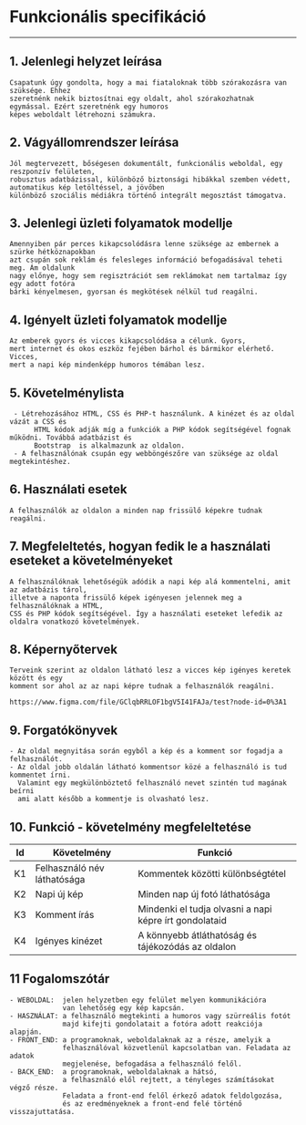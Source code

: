 # Funkcionális specifikáció
___
## 1. Jelenlegi helyzet leírása
    Csapatunk úgy gondolta, hogy a mai fiataloknak több szórakozásra van szüksége. Ehhez
    szeretnénk nekik biztosítnai egy oldalt, ahol szórakozhatnak egymással. Ezért szeretnénk egy humoros
    képes weboldalt létrehozni számukra.

## 2. Vágyállomrendszer leírása
    Jól megtervezett, bőségesen dokumentált, funkcionális weboldal, egy reszponzív felületen,
    robusztus adatbázissal, különböző biztonsági hibákkal szemben védett, automatikus kép letöltéssel, a jövőben
    különböző szociális médiákra történő integrált megosztást támogatva.

## 3. Jelenlegi üzleti folyamatok modellje
    Amennyiben pár perces kikapcsolódásra lenne szüksége az embernek a szürke hétköznapokban
    azt csupán sok reklám és felesleges információ befogadásával teheti meg. Ám oldalunk
    nagy előnye, hogy sem regisztrációt sem reklámokat nem tartalmaz így egy adott fotóra
    bárki kényelmesen, gyorsan és megkötések nélkül tud reagálni.

## 4. Igényelt üzleti folyamatok modellje
    Az emberek gyors és vicces kikapcsolódása a célunk. Gyors,
    mert internet és okos eszköz fejében bárhol és bármikor elérhető. Vicces,
    mert a napi kép mindenképp humoros témában lesz.

## 5. Követelménylista

     - Létrehozásához HTML, CSS és PHP-t használunk. A kinézet és az oldal vázát a CSS és
          HTML kódok adják míg a funkciók a PHP kódok segítségével fognak működni. Továbbá adatbázist és
          Bootstrap  is alkalmazunk az oldalon.
     - A felhasználónak csupán egy webböngészőre van szüksége az oldal megtekintéshez.

## 6. Használati esetek
    A felhasználók az oldalon a minden nap frissülő képekre tudnak reagálni.

## 7. Megfeleltetés, hogyan fedik le a használati eseteket a követelményeket
    A felhasználóknak lehetőségük adódik a napi kép alá kommentelni, amit az adatbázis tárol,
    illetve a naponta frissülő képek igényesen jelennek meg a felhasználóknak a HTML,
    CSS és PHP kódok segítségével. Így a használati eseteket lefedik az oldalra vonatkozó követelmények.

## 8. Képernyőtervek
    Terveink szerint az oldalon látható lesz a vicces kép igényes keretek között és egy
    komment sor ahol az az napi képre tudnak a felhasználók reagálni.

    https://www.figma.com/file/GClqbRRLOF1bgV5I41FAJa/test?node-id=0%3A1

## 9. Forgatókönyvek
    - Az oldal megnyitása során egyből a kép és a komment sor fogadja a felhasználót. 
    - Az oldal jobb oldalán látható kommentsor közé a felhasználó is tud kommentet írni.
      Valamint egy megkülönböztető felhasználó nevet szintén tud magának beírni
      ami alatt később a kommentje is olvasható lesz.

## 10. Funkció - követelmény megfeleltetése
  | Id | Követelmény | Funkció |
  | :---: | --- | --- |
  | K1 | Felhasználó név láthatósága | Kommentek közötti különbségtétel |
  | K2 | Napi új kép | Minden nap új fotó láthatósága |
  | K3 | Komment írás | Mindenki el tudja olvasni a napi képre írt gondolataid |
  | K4 | Igényes kinézet | A könnyebb átláthatóság és tájékozódás az oldalon |

## 11 Fogalomszótár
    - WEBOLDAL:  jelen helyzetben egy felület melyen kommunikációra
                 van lehetőség egy kép kapcsán.
    - HASZNÁLAT: a felhasználó megtekinti a humoros vagy szürreális fotót
                 majd kifejti gondolatait a fotóra adott reakciója alapján.
    - FRONT_END: a programoknak, weboldalaknak az a része, amelyik a
                 felhasználóval közvetlenül kapcsolatban van. Feladata az adatok
                 megjelenése, befogadása a felhasználó felől.
    - BACK_END:  a programoknak, weboldalaknak a hátsó,
                 a felhasználó elől rejtett, a tényleges számításokat végző része.
                 Feladata a front‑end felől érkező adatok feldolgozása,
                 és az eredményeknek a front‑end felé történő visszajuttatása.
